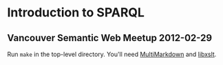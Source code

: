 # Introduction to SPARQL #
## Vancouver Semantic Web Meetup 2012-02-29 ##

Run <code>make</code> in the top-level directory. You'll need [MultiMarkdown](http://fletcherpenney.net/multimarkdown/) and [libxslt](http://xmlsoft.org/XSLT/).
